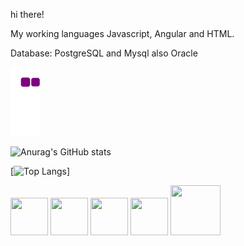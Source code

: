 hi there!

My working languages  Javascript, Angular and HTML.

Database: PostgreSQL and Mysql also Oracle

![snake gif](https://github.com/fabiovmat/fabiovmat/blob/output/github-contribution-grid-snake.gif)


![Anurag's GitHub stats](https://github-readme-stats.vercel.app/api?username=fabiovmat&hide=contribs,prs&theme=radical)
  
 
[![Top Langs](https://github-readme-stats.vercel.app/api/top-langs/?username=fabiovmat&theme=radical)]


<div>

<img src="https://cdn.jsdelivr.net/gh/devicons/devicon/icons/javascript/javascript-original.svg" height=60 width=60/>
      
<img src="https://cdn.jsdelivr.net/gh/devicons/devicon/icons/angularjs/angularjs-original.svg" height=60 width=60/>

<img src="https://cdn.jsdelivr.net/gh/devicons/devicon/icons/java/java-original-wordmark.svg" height=60 width=60/>

<img src="https://cdn.jsdelivr.net/gh/devicons/devicon/icons/postgresql/postgresql-plain-wordmark.svg" height=60 width=60/>
            

<img src="https://cdn.jsdelivr.net/gh/devicons/devicon/icons/mysql/mysql-original-wordmark.svg" height=80 width=80/>
            
            
                    

</div>
